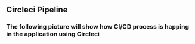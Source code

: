 ## Circleci Pipeline

### The following picture will show how CI/CD process is happing in the application using Circleci
